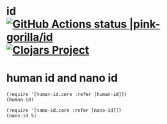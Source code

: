 # id [![GitHub Actions status |pink-gorilla/id](https://github.com/pink-gorilla/id/workflows/CI/badge.svg)](https://github.com/pink-gorilla/id/actions?workflow=CI)[![Clojars Project](https://img.shields.io/clojars/v/org.pinkgorilla/id.svg)](https://clojars.org/org.pinkgorilla/id)


# human id and nano id


```
(require '[human-id.core :refer [human-id]])
(human-id)

```


```
(require '[nano-id.core :refer [nano-id]])
(nano-id 5)

```